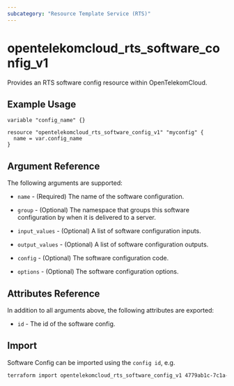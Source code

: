 ```yaml
---
subcategory: "Resource Template Service (RTS)"
---
```


# opentelekomcloud_rts_software_config_v1

Provides an RTS software config resource within OpenTelekomCloud.

## Example Usage

```hcl
variable "config_name" {}

resource "opentelekomcloud_rts_software_config_v1" "myconfig" {
  name = var.config_name
}
```

## Argument Reference

The following arguments are supported:

* `name` - (Required) The name of the software configuration.

* `group` - (Optional) The namespace that groups this software configuration by when it is delivered to a server.

* `input_values` - (Optional) A list of software configuration inputs.

* `output_values` - (Optional) A list of software configuration outputs.

* `config` - (Optional) The software configuration code.

* `options` - (Optional) The software configuration options.


## Attributes Reference

In addition to all arguments above, the following attributes are exported:

* `id` - The id of the software config.

## Import

Software Config can be imported using the `config id`, e.g.

```sh
terraform import opentelekomcloud_rts_software_config_v1 4779ab1c-7c1a-44b1-a02e-93dfc361b32d
```
